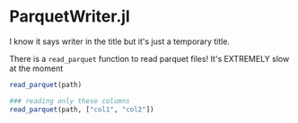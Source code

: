 # ParquetWriter.jl

I know it says writer in the title but it's just a temporary title.

There is a `read_parquet` function to read parquet files! It's EXTREMELY slow at the moment

```julia
read_parquet(path)

### reading only these columns
read_parquet(path, ["col1", "col2"])
```
